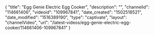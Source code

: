 {
    "title": "Egg Genie Electric Egg Cooker",
    "description": "",
    "channelid": "114661406",
    "videoid": "109967841",
    "date_created": "1502518521",
    "date_modified": "1516389190",
    "type": "captivate",
    "layout": "channelVideo",
    "url": "\/latest-videos\/egg-genie-electric-egg-cooker\/114661406-109967841"
}